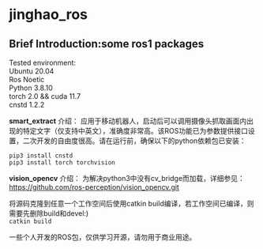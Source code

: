 # jinghao_ros
## Brief Introduction:some ros1 packages

Tested environment:<br/>Ubuntu 20.04<br/>Ros Noetic<br/>Python 3.8.10<br/>torch 2.0 && cuda 11.7<br/>cnstd 1.2.2

**smart_extract** 介绍：
  应用于移动机器人，启动后可以调用摄像头抓取画面内出现的特定文字（仅支持中英文），准确度非常高。该ROS功能已为参数提供接口设置，二次开发的自由度很高。请在运行前，确保以下的python依赖包已安装：

`pip3 install cnstd`<br/>`pip3 install torch torchvision`


**vision_opencv** 介绍：
  为解决python3中没有cv_bridge而加载，详细参见：https://github.com/ros-perception/vision_opencv.git

将源码克隆到任意一个工作空间后使用catkin build编译，若工作空间已编译，则需要先删除build和devel:)<br/>`catkin build`

一些个人开发的ROS包，仅供学习开源，请勿用于商业用途。
